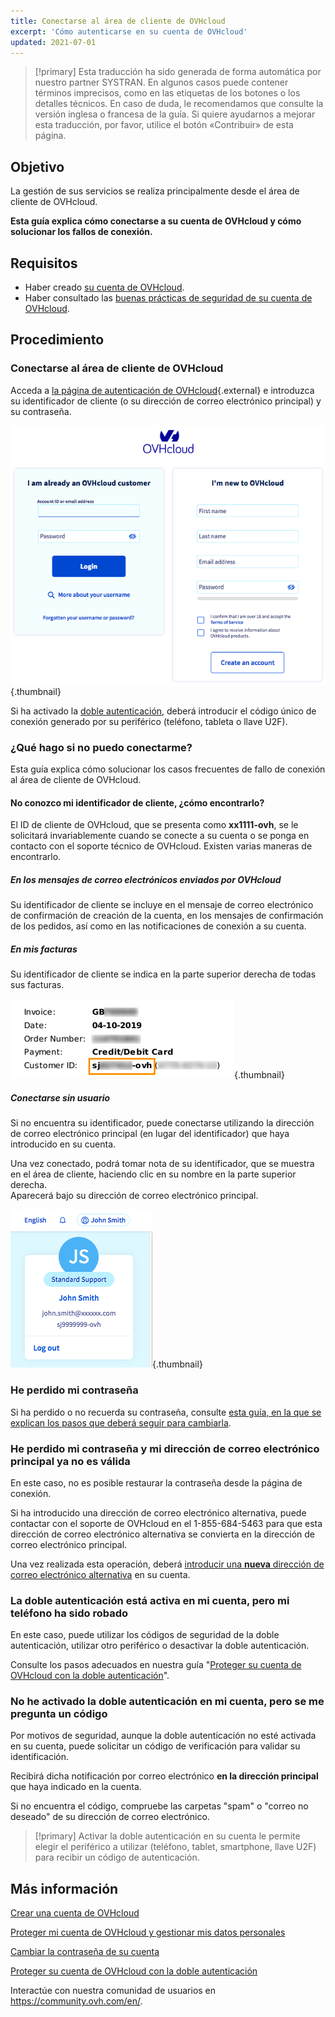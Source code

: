 ```yaml
---
title: Conectarse al área de cliente de OVHcloud
excerpt: 'Cómo autenticarse en su cuenta de OVHcloud'
updated: 2021-07-01
---
```


> [!primary]
> Esta traducción ha sido generada de forma automática por nuestro partner SYSTRAN. En algunos casos puede contener términos imprecisos, como en las etiquetas de los botones o los detalles técnicos. En caso de duda, le recomendamos que consulte la versión inglesa o francesa de la guía. Si quiere ayudarnos a mejorar esta traducción, por favor, utilice el botón «Contribuir» de esta página.
>

## Objetivo

La gestión de sus servicios se realiza principalmente desde el área de cliente de OVHcloud.

**Esta guía explica cómo conectarse a su cuenta de OVHcloud y cómo solucionar los fallos de conexión.**

## Requisitos

- Haber creado [su cuenta de OVHcloud](/pages/account_and_service_management/account_information/ovhcloud-account-creation).
- Haber consultado las [buenas prácticas de seguridad de su cuenta de OVHcloud](/pages/account_and_service_management/account_information/all_about_username).

## Procedimiento

### Conectarse al área de cliente de OVHcloud

Acceda a [la página de autenticación de OVHcloud](https://ca.ovh.com/auth/?action=gotomanager&from=https://www.ovh.com/world/&ovhSubsidiary=ws){.external} e introduzca su identificador de cliente (o su dirección de correo electrónico principal) y su contraseña.

![identifiant client](images/log-in.png){.thumbnail}

Si ha activado la [doble autenticación](/pages/account_and_service_management/account_information/secure-ovhcloud-account-with-2fa), deberá introducir el código único de conexión generado por su periférico (teléfono, tableta o llave U2F).

### ¿Qué hago si no puedo conectarme? <a name="login-failure"></a>

Esta guía explica cómo solucionar los casos frecuentes de fallo de conexión al área de cliente de OVHcloud.

#### No conozco mi identificador de cliente, ¿cómo encontrarlo?

El ID de cliente de OVHcloud, que se presenta como **xx1111-ovh**, se le solicitará invariablemente cuando se conecte a su cuenta o se ponga en contacto con el soporte técnico de OVHcloud. Existen varias maneras de encontrarlo.

##### **En los mensajes de correo electrónicos enviados por OVHcloud**

Su identificador de cliente se incluye en el mensaje de correo electrónico de confirmación de creación de la cuenta, en los mensajes de confirmación de los pedidos, así como en las notificaciones de conexión a su cuenta.

##### **En mis facturas**

Su identificador de cliente se indica en la parte superior derecha de todas sus facturas.

![identifiant client](images/nichandle01b.png){.thumbnail}

##### **Conectarse sin usuario**

Si no encuentra su identificador, puede conectarse utilizando la dirección de correo electrónico principal (en lugar del identificador) que haya introducido en su cuenta.

Una vez conectado, podrá tomar nota de su identificador, que se muestra en el área de cliente, haciendo clic en su nombre en la parte superior derecha.
<br>Aparecerá bajo su dirección de correo electrónico principal.

![identifiant client](images/nic-handle.png){.thumbnail}

### He perdido mi contraseña

Si ha perdido o no recuerda su contraseña, consulte [esta guía, en la que se explican los pasos que deberá seguir para cambiarla](/pages/account_and_service_management/account_information/manage-ovh-password#en-caso-de-haber-olvidado-la-contrasena-actual).

### He perdido mi contraseña y mi dirección de correo electrónico principal ya no es válida

En este caso, no es posible restaurar la contraseña desde la página de conexión.

Si ha introducido una dirección de correo electrónico alternativa, puede contactar con el soporte de OVHcloud en el 1-855-684-5463 para que esta dirección de correo electrónico alternativa se convierta en la dirección de correo electrónico principal.

Una vez realizada esta operación, deberá [introducir una **nueva** dirección de correo electrónico alternativa](/pages/account/customer/all_about_username#backup-email) en su cuenta.

### La doble autenticación está activa en mi cuenta, pero mi teléfono ha sido robado

En este caso, puede utilizar los códigos de seguridad de la doble autenticación, utilizar otro periférico o desactivar la doble autenticación.

Consulte los pasos adecuados en nuestra guía "[Proteger su cuenta de OVHcloud con la doble autenticación](/pages/account_and_service_management/account_information/secure-ovhcloud-account-with-2fa#que-se-debe-hacer-en-caso-de-perdida-o-averia-de-uno-de-los-dispositivos)".

### No he activado la doble autenticación en mi cuenta, pero se me pregunta un código

Por motivos de seguridad, aunque la doble autenticación no esté activada en su cuenta, puede solicitar un código de verificación para validar su identificación.

Recibirá dicha notificación por correo electrónico **en la dirección principal** que haya indicado en la cuenta.

Si no encuentra el código, compruebe las carpetas "spam" o "correo no deseado" de su dirección de correo electrónico.

> [!primary]
> Activar la doble autenticación en su cuenta le permite elegir el periférico a utilizar (teléfono, tablet, smartphone, llave U2F) para recibir un código de autenticación.
>

## Más información

[Crear una cuenta de OVHcloud](/pages/account_and_service_management/account_information/ovhcloud-account-creation)

[Proteger mi cuenta de OVHcloud y gestionar mis datos personales](/pages/account_and_service_management/account_information/all_about_username)

[Cambiar la contraseña de su cuenta](/pages/account_and_service_management/account_information/manage-ovh-password)

[Proteger su cuenta de OVHcloud con la doble autenticación](/pages/account_and_service_management/account_information/secure-ovhcloud-account-with-2fa)

Interactúe con nuestra comunidad de usuarios en <https://community.ovh.com/en/>.
